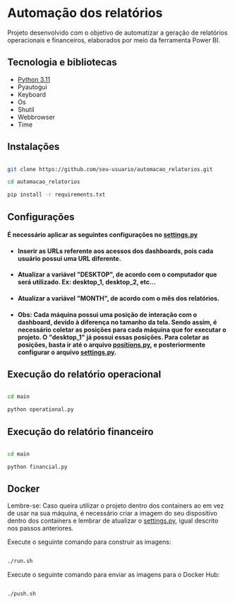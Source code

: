 # Automação dos relatórios

Projeto desenvolvido com o objetivo de automatizar a geração de relatórios operacionais e financeiros, elaborados por meio da ferramenta Power BI.

## Tecnologia e bibliotecas

- [Python 3.11](https://www.python.org/downloads/release/python-3110/)
- Pyautogui
- Keyboard
- Os
- Shutil
- Webbrowser
- Time

## Instalações

```bash

git clone https://github.com/seu-usuario/automacao_relatorios.git

cd automacao_relatorios

pip install -r requirements.txt
```

## Configurações

#### É necessário aplicar as seguintes configurações no [settings.py](settings/settings.py)
- #### Inserir as URLs referente aos acessos dos dashboards, pois cada usuário possui uma URL diferente.
- #### Atualizar a variável "DESKTOP", de acordo com o computador que será utilizado. Ex: desktop_1, desktop_2, etc...
- #### Atualizar a variável "MONTH", de acordo com o mês dos relatórios.

- #### Obs: Cada máquina possui uma posição de interação com o dashboard, devido à diferença no tamanho da tela. Sendo assim, é necessário coletar as posições para cada máquina que for executar o projeto. O "desktop_1" já possui essas posições. Para coletar as posições, basta ir até o arquivo [positions.py](services/positions.py), e posteriormente configurar o arquivo [settings.py](settings/settings.py).

## Execução do relatório operacional

```bash

cd main

python operational.py
```

## Execução do relatório financeiro

```bash

cd main

python financial.py
```

## Docker
Lembre-se: Caso queira utilizar o projeto dentro dos containers ao em vez de usar na sua máquina, é necessário criar a imagem do seu dispositivo dentro dos containers e lembrar de atualizar o [settings.py](settings/settings.py), igual descrito nos passos anteriores.

Execute o seguinte comando para construir as imagens:
```bash

./run.sh
```

Execute o seguinte comando para enviar as imagens para o Docker Hub:
```bash

./push.sh
```